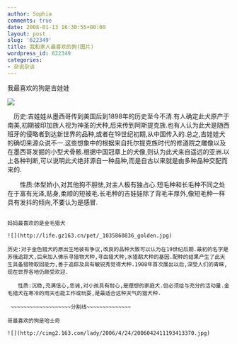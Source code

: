 ```yaml
---
author: Sophia
comments: true
date: 2008-01-13 16:30:55+00:00
layout: post
slug: '622349'
title: 我和家人最喜欢的狗(图片)
wordpress_id: 622349
categories:
- 杂说杂谈
---
```


我最喜欢的狗是吉娃娃

![](http://wallcoo.download.it168.com/animal/Chihuahua/mxxx01/Chihuahua_2_year_011.jpg)

　历史:吉娃娃从墨西哥传到美国后到1898年的历史至今不清.有人确定此犬原产于南美,初期被印加族人视为神圣的犬种,后来传到阿斯提克族.也有人认为此犬是随西班牙的侵略者到达新世界的品种,或者在19世纪初期,从中国传入的.总之,吉娃娃犬的确切来源众说不一.这些想象中的根据来自托尔提克族时代的修道院之雕像以及在墨西哥发掘的小型犬骨骸.根据中国冠章上的犬像,则认为此犬来自遥远的亚洲.以上各种判断,可以说明此犬绝非源自一种品种,而是自古以来就是由多种品种交配而来的.

　　性质:体型娇小,对其他狗不胆怯,对主人极有独占心.短毛种和长毛种不同之处在于富有光泽,贴身,柔顺的短被毛.长毛种的吉娃娃除了背毛丰厚外,像短毛种一样具有发抖的倾向,不要认为是感冒.

~~~~~~~~~~~~~~~~分割线~~~~~~~~~~~~~~~~~~

妈妈最喜欢的是金毛猎犬

![](http://life.gz163.cn/pet/_1035860836_golden.jpg)

历史:对于金色猎犬的原出生地彼有争议,改良的品种大致可以认为在19世纪后期.最初的名字是苏俄追踪犬,后来加入佛乐寻猎物犬种,寻血猎犬种,水猎鹬犬种的基因.配种的结果产生了此天生具备猎物取回能力,善于追踪及具有敏锐秀觉得犬种.1908年首次展出以后,深受人们的青睐,现在世界各地仍颇受欢迎.

　　性质:沉稳,充满信心,忠诚,对小孩具有耐心,是理想的家庭犬.但必须给与充分的活动量.金毛猎犬在寒冷的雨天也能工作或玩耍,是最适合这种天气的猎犬种.

 ~~~~~~~~~~~~~~~~~~~分割线~~~~~~~~~~~~~~

哥最喜欢的狗是哈士奇

![](http://cimg2.163.com/lady/2006/4/24/2006042411193413370.jpg)
